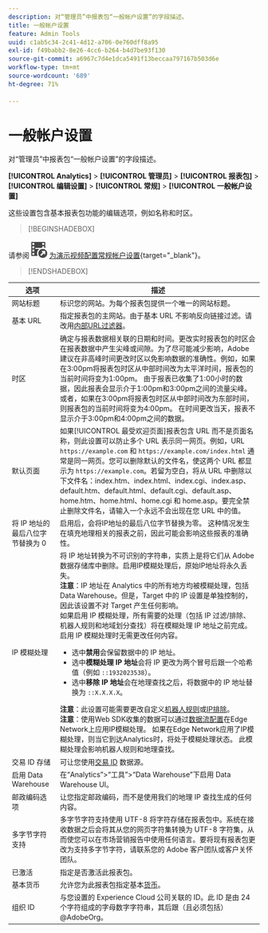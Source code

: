 ```yaml
---
description: 对“管理员”中报表包“一般帐户设置”的字段描述。
title: 一般帐户设置
feature: Admin Tools
uuid: c1ab5c34-2c41-4d12-a706-0e760dff8a95
exl-id: f49babb2-8e26-4cc6-b264-b4d7be93f130
source-git-commit: a6967c7d4e1dca5491f13beccaa797167b503d6e
workflow-type: tm+mt
source-wordcount: '689'
ht-degree: 71%

---
```


# 一般帐户设置

对“管理员”中报表包“一般帐户设置”的字段描述。

**[!UICONTROL Analytics]** > **[!UICONTROL 管理员]** > **[!UICONTROL 报表包]** > **[!UICONTROL 编辑设置]** > **[!UICONTROL 常规]** > **[!UICONTROL 一般帐户设置]**

这些设置包含基本报表包功能的编辑选项，例如名称和时区。


>[!BEGINSHADEBOX]

请参阅![VideoCheckedOut](/help/assets/icons/VideoCheckedOut.svg) [为演示视频配置常规帐户设置](https://video.tv.adobe.com/v/332330/?quality=12&learn=on){target="_blank"}。

>[!ENDSHADEBOX]

| 选项 | 描述 |
|--- |--- |
| 网站标题 | 标识您的网站。为每个报表包提供一个唯一的网站标题。 |
| 基本 URL | 指定报表包的主网站。由于基本 URL 不影响反向链接过滤。请改用[内部URL过滤器](/help/admin/tools/manage-rs/edit-settings/general/internal-url-filter-admin.md)。 |
| 时区 | 确定与报表数据相关联的日期和时间。更改实时报表包的时区会在报表数据中产生尖峰或间隙。为了尽可能减少影响，Adobe 建议在非高峰时间更改时区以免影响数据的准确性。例如，如果在3:00pm将报表包时区从中部时间改为太平洋时间，报表包的当前时间将变为1:00pm。 由于报表已收集了1:00小时的数据，因此报表会显示介于1:00pm和3:00pm之间的流量尖峰。  或者，如果在3:00pm将报表包时区从中部时间改为东部时间，则报表包的当前时间将变为4:00pm。 在时间更改当天，报表不显示介于3:00pm和4:00pm之间的数据。 |
| 默认页面 | 如果[!UICONTROL 最受欢迎页面]报表包含 URL 而不是页面名称，则此设置可以防止多个 URL 表示同一网页。例如，URL `https://example.com` 和 `https://example.com/index.html` 通常是同一网页。您可以删除默认的文件名，使这两个 URL 都显示为 `https://example.com`。若留为空白，将从 URL 中删除以下文件名：index.htm、index.html、index.cgi、index.asp、default.htm、default.html、default.cgi、default.asp、home.htm、home.html、home.cgi 和 home.asp。要完全禁止删除文件名，请输入一个永远不会出现在您 URL 中的值。 |
| 将 IP 地址的最后八位字节替换为 0 | 启用后，会将IP地址的最后八位字节替换为零。 这种情况发生在填充地理相关的报表之前，因此可能会影响这些报表的准确性。 |
| IP 模糊处理 | 将 IP 地址转换为不可识别的字符串，实质上是将它们从 Adobe 数据存储库中删除。启用IP模糊处理后，原始IP地址将永久丢失。<br> **注意**：IP 地址在 Analytics 中的所有地方均被模糊处理，包括 Data Warehouse。但是，Target 中的 IP 设置是单独控制的，因此该设置不对 Target 产生任何影响。<br>如果启用 IP 模糊处理，所有需要的处理（包括 IP 过滤/排除、机器人规则和地域划分查找）将在模糊处理 IP 地址之前完成。启用 IP 模糊处理时无需更改任何内容。<ul><li>选中&#x200B;**禁用**&#x200B;会保留数据中的 IP 地址。</li><li>选中&#x200B;**模糊处理 IP 地址**&#x200B;会将 IP 更改为两个冒号后跟一个哈希值（例如 `::1932023538`）。</li><li>选中&#x200B;**移除 IP 地址**&#x200B;会在地理查找之后，将数据中的 IP 地址替换为 `::X.X.X.X`。</li></ul>**注意**：此设置可能需要更改自定义[机器人规则](/help/admin/tools/manage-rs/edit-settings/general/bot-removal/bot-rules.md)或[IP排除](/help/admin/tools/exclude-ip.md)。<br> **注意**：使用Web SDK收集的数据可以通过[数据流配置](https://experienceleague.adobe.com/docs/experience-platform/datastreams/configure.html?lang=zh-Hans#@advanced-options)在Edge Network上应用IP模糊处理。 如果在Edge Network应用了IP模糊处理，则当它到达Analytics时，将处于模糊处理状态。 此模糊处理会影响机器人规则和地理查找。 |
| 交易 ID 存储 | 可让您使用[交易 ID](/help/import/data-sources/transactionid.md) 数据源。 |
| 启用 Data Warehouse | 在“Analytics”>“工具”>“Data Warehouse”下启用 Data Warehouse UI。 |
| 邮政编码选项 | 让您指定邮政编码，而不是使用我们的地理 IP 查找生成的任何内容。 |
| 多字节字符支持 | 多字节字符支持使用 UTF-8 将字符存储在报表包中。系统在接收数据之后会将其从您的网页字符集转换为 UTF-8 字符集，从而使您可以在市场营销报告中使用任何语言。要将现有报表包更改为支持多字节字符，请联系您的 Adobe 客户团队或客户关怀团队。 |
| 已激活 | 指定是否激活此报表包。 |
| 基本货币 | 允许您为此报表包指定基本[货币](/help/implement/vars/config-vars/currencycode.md)。 |
| 组织 ID | 与您设置的 Experience Cloud 公司关联的 ID。此 ID 是由 24 个字符组成的字母数字字符串，其后跟（且必须包括）@AdobeOrg。 |
